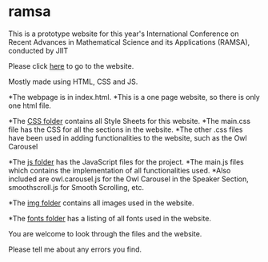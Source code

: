 # ramsa

This is a prototype website for this year's International Conference on Recent Advances in Mathematical Science and its Applications (RAMSA), conducted by JIIT

Please click [here](https://sakurakhadag.github.io/ramsa/) to go to the website.

Mostly made using HTML, CSS and JS.

*The webpage is in index.html.
*This is a one page website, so there is only one html file.

*The [CSS folder](css/) contains all Style Sheets for this website.
  *The main.css file has the CSS for all the sections in the website.
  *The other .css files have been used in adding functionalities to the website, such as the Owl Carousel
  
*The [js folder](js/) has the JavaScript files for the project.
  *The main.js files which contains the implementation of all functionalities used.
  *Also included are owl.carousel.js for the Owl Carousel in the Speaker Section, smoothscroll.js for Smooth Scrolling, etc.
  
*The [img folder](img/) contains all images used in the website.
  
*The [fonts folder](fonts/) has a listing of all fonts used in the website.

You are welcome to look through the files and the website.

Please tell me about any errors you find. 
